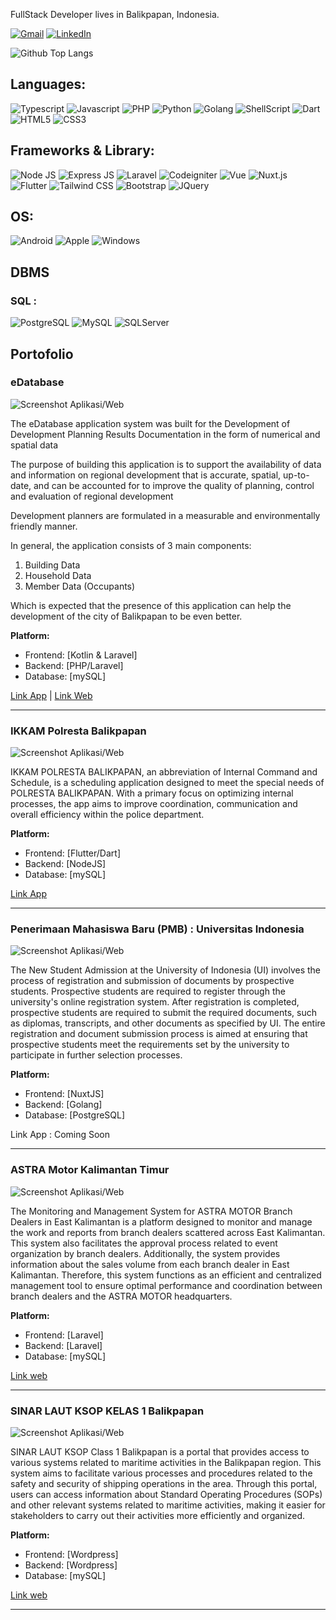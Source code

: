 FullStack Developer lives in Balikpapan, Indonesia.

[![Gmail](https://img.shields.io/badge/-GMAIL-D14836?style=flat-square&logo=gmail&logoColor=white)](mailto:riskimaulanarahman@gmail.com)
[![LinkedIn](https://img.shields.io/badge/-LINKEDIN-0077B5?style=flat-square&logo=linkedin&logoColor=white)](https://www.linkedin.com/in/riskimaulanarahman/)

![Github Top Langs](https://github-readme-stats.vercel.app/api/top-langs/?username=riskimaulanarahman&layout=compact)

## Languages:
![Typescript](https://img.shields.io/badge/TypeScript-007ACC?style=flat-square&logo=typescript&logoColor=white)
![Javascript](https://img.shields.io/badge/JavaScript-323330?style=flat-square&logo=javascript&logoColor=F7DF1E)
![PHP](https://img.shields.io/badge/PHP-629CCD?style=flat-square&logo=php&logoColor=white)
![Python](https://img.shields.io/badge/Python-3776AB?style=flat-square&logo=python&logoColor=white)
![Golang](https://img.shields.io/badge/Golang-3776AC?style=flat-square&logo=go&logoColor=white)
![ShellScript](https://img.shields.io/badge/ShellScript-000000?style=flat-square&logo=linux&logoColor=white)
![Dart](https://img.shields.io/badge/Dart-0175C2?style=flat-square&logo=dart&logoColor=white)
![HTML5](https://img.shields.io/badge/HTML5-239120?style=flat-square&logo=html5&logoColor=white)
![CSS3](https://img.shields.io/badge/CSS3-1572B6?style=flat-square&logo=css3&logoColor=white)

## Frameworks & Library:

![Node JS](https://img.shields.io/badge/Node.js-43853D?style=flat-square&logo=node-dot-js&logoColor=white)
![Express JS](https://img.shields.io/badge/Express.js-000000?style=flat-square&logo=express&logoColor=white)
![Laravel](https://img.shields.io/badge/Laravel-F9322C?style=flat-square&logo=laravel&logoColor=white)
![Codeigniter](https://img.shields.io/badge/Codeigniter-DD4814?style=flat-square&logo=codeigniter&logoColor=white)
![Vue](https://img.shields.io/badge/Vue-42b883?style=flat-square&logo=vue&logoColor=white)
![Nuxt.js](https://img.shields.io/badge/Nuxt.js-00DC82?style=flat-square&logo=nuxt.js&logoColor=white)
![Flutter](https://img.shields.io/badge/Flutter-02569B?style=flat-square&logo=Flutter&logoColor=white)
![Tailwind CSS](https://img.shields.io/badge/Tailwind_CSS-38B2AC?style=flat-square&logo=tailwind-css&logoColor=white)
![Bootstrap](https://img.shields.io/badge/Bootstrap-563D7C?style=flat-square&logo=bootstrap&logoColor=white)
![JQuery](https://img.shields.io/badge/jQuery-0769AD?style=flat-square&logo=jquery&logoColor=white)

## OS:

![Android](https://img.shields.io/badge/Android-3DDC84?style=flat-square&logo=android&logoColor=white)
![Apple](https://img.shields.io/badge/Apple-DDDDDD?style=flat-square&logo=apple&logoColor=white)
![Windows](https://img.shields.io/badge/Windows-0078D6?style=flat-square&logo=windows&logoColor=white)

## DBMS

### SQL :
![PostgreSQL](https://img.shields.io/badge/PostgreSQL-316192?style=flat-square&logo=postgresql&logoColor=white)
![MySQL](https://img.shields.io/badge/MySQL-00000F?style=flat-square&logo=mysql&logoColor=white)
![SQLServer](https://img.shields.io/badge/SQLServer-CC2927?style=flat-square&logo=microsoftsqlserver&logoColor=white)

## Portofolio

### eDatabase
![Screenshot Aplikasi/Web](https://pinday.top/image/edatabase.jpg)

The eDatabase application system was built for the Development of Development Planning Results Documentation in the form of numerical and spatial data

The purpose of building this application is to support the availability of data and information on regional development that is accurate, spatial, up-to-date, and can be accounted for to improve the quality of planning, control and evaluation of regional development

Development planners are formulated in a measurable and environmentally friendly manner.

In general, the application consists of 3 main components:

1. Building Data
2. Household Data
3. Member Data (Occupants)

Which is expected that the presence of this application can help the development of the city of Balikpapan to be even better.

**Platform:**
- Frontend: [Kotlin & Laravel]
- Backend: [PHP/Laravel]
- Database: [mySQL]

[Link App](https://play.google.com/store/apps/details?id=com.lollipop.sidatabangda) | [Link Web](https://sidatabangda.balikpapan.go.id/login)

---

### IKKAM Polresta Balikpapan
![Screenshot Aplikasi/Web](https://pinday.top/image/ikkam.jpg)

IKKAM POLRESTA BALIKPAPAN, an abbreviation of Internal Command and Schedule, is a scheduling application designed to meet the special needs of POLRESTA BALIKPAPAN. With a primary focus on optimizing internal processes, the app aims to improve coordination, communication and overall efficiency within the police department.

**Platform:**
- Frontend: [Flutter/Dart]
- Backend: [NodeJS]
- Database: [mySQL]

[Link App](https://play.google.com/store/apps/details?id=co.satintelkom.sat_intelkom)

---

### Penerimaan Mahasiswa Baru (PMB) : Universitas Indonesia
![Screenshot Aplikasi/Web](https://pinday.top/image/pmbui.jpg)

The New Student Admission at the University of Indonesia (UI) involves the process of registration and submission of documents by prospective students. Prospective students are required to register through the university's online registration system. After registration is completed, prospective students are required to submit the required documents, such as diplomas, transcripts, and other documents as specified by UI. The entire registration and document submission process is aimed at ensuring that prospective students meet the requirements set by the university to participate in further selection processes.

**Platform:**
- Frontend: [NuxtJS]
- Backend: [Golang]
- Database: [PostgreSQL]

Link App : Coming Soon

---

### ASTRA Motor Kalimantan Timur
![Screenshot Aplikasi/Web](https://pinday.top/image/astramotorkaltim.jpg)

The Monitoring and Management System for ASTRA MOTOR Branch Dealers in East Kalimantan is a platform designed to monitor and manage the work and reports from branch dealers scattered across East Kalimantan. This system also facilitates the approval process related to event organization by branch dealers. Additionally, the system provides information about the sales volume from each branch dealer in East Kalimantan. Therefore, this system functions as an efficient and centralized management tool to ensure optimal performance and coordination between branch dealers and the ASTRA MOTOR headquarters.

**Platform:**
- Frontend: [Laravel]
- Backend: [Laravel]
- Database: [mySQL]

[Link web](https://hondakaltimra.com/)

---

### SINAR LAUT KSOP KELAS 1 Balikpapan
![Screenshot Aplikasi/Web](https://pinday.top/image/astramotorkaltim.jpg)

SINAR LAUT KSOP Class 1 Balikpapan is a portal that provides access to various systems related to maritime activities in the Balikpapan region. This system aims to facilitate various processes and procedures related to the safety and security of shipping operations in the area. Through this portal, users can access information about Standard Operating Procedures (SOPs) and other relevant systems related to maritime activities, making it easier for stakeholders to carry out their activities more efficiently and organized.

**Platform:**
- Frontend: [Wordpress]
- Backend: [Wordpress]
- Database: [mySQL]

[Link web](https://balikpapanport.com/)

---
